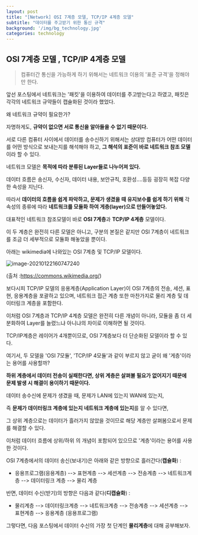 ```yaml
---
layout: post
title: "[Network] OSI 7계층 모델, TCP/IP 4계층 모델"
subtitle: "데이터를 주고받기 위한 통신 규격"
background: '/img/bg_technology.jpg'
categories: technology
---
```


## OSI 7계층 모델 , TCP/IP 4계층 모델



> 컴퓨터간 통신을 가능하게 하기 위해서는 네트워크 이용의 '표준 규격'을 정해야만 한다.



앞선 포스팅에서 네트워크는 '패킷'을 이용하여 데이터를 주고받는다고 하였고, 패킷은 각각의 네트워크 규약들이 캡슐화된 것이라 했었다.



왜 네트워크 규약이 필요한가?



자명하게도, **규약이 없으면 서로 통신을 알아들을 수 없기 때문이다.** 



서로 다른 컴퓨터 사이에서 데이터를 송수신하기 위해서는 상대방 컴퓨터가 어떤 데이터를 어떤 방식으로 보내는지를 해석해야 하고, **그 해석의 표준이 바로 네트워크 참조 모델**이라 할 수 있다.



네트워크 모델은 **목적에 따라 분류된 Layer들로 나누어져 있다.**

데이터 흐름은 송신자, 수신자, 데이터 내용, 보안규칙, 호환성....등등 굉장히 복잡 다양한 속성을 지닌다.

따라서 **데이터의 흐름을 쉽게 파악하고, 문제가 생겼을 때 유지보수를 쉽게 하기 위해** 각 속성의 종류에 따라 **네트워크를 모듈화 하여 게층(layer)으로 만들어놓았다.**

대표적인 네트워크 참조모델이 바로 **OSI 7계층**과 **TCP/IP 4계층** 모델이다.

이 두 계층은 완전히 다른 모델은 아니고, 구분의 본질은 같지만 OSI 7계층이 네트워크를 조금 더 세부적으로 모듈화 해놓았을 뿐이다.



아래는 wikimedia에 나와있는 OSI 7계층 및 TCP/IP 모델이다.



![image-20210122160747240](https://upload.wikimedia.org/wikipedia/commons/d/d7/Application_Layer.png)

(출처 :https://commons.wikimedia.org/)



보다시피 TCP/IP 모델의 응용계층(Application Layer)이 OSI 7계층의 전송, 세션, 표현, 응용계층을 포괄하고 있으며, 네트워크 접근 계층 또한 마찬가지로 물리 계층 및 데이터링크 계층을 포함한다.



이처럼 OSI 7계층과 TCP/IP 4계층 모델은 완전히 다른 개념이 아니라, 모듈을 좀 더 세분화하여 Layer를 늘렸느냐 아니냐의 차이로 이해하면 될 것이다. 

TCP/IP계층은 레이어가 4개뿐이므로, OSI 7계층보다 더 단순화된 모델이라 할 수 있다.



여기서, 두 모델을 'OSI 7모듈', 'TCP/IP 4모듈'과 같이 부르지 않고 굳이 왜 '게층'이라는 용어를 사용할까?



**하위 계층에서 데이터 전송이 실패한다면, 상위 계층은 살펴볼 필요가 없어지기 때문에 문제 발생 시 해결이 용이하기 때문이다.**



데이터 송수신에 문제가 생겼을 때, 문제가 LAN에 있는지 WAN에 있는지, 

즉 **문제가 데이터링크 계층에 있는지 네트워크 계층에 있는지**를 알 수 있다면,

그 상위 계층으로는 데이터가 흘러가지 않았을 것이므로 해당 계층만 살펴봄으로서 문제를 해결할 수 있다.

이처럼 데이터 흐름에 상위/하위 의 개념이 포함되어 있으므로 '계층'이라는 용어를 사용한 것이다.



OSI 7계층에서의 데이터 송신(보내기)은 아래와 같은 방향으로 흘러간다(**캡슐화**) : 

- 응용프로그램(응용계층) --> 표현계층 --> 세션계층 --> 전송계층 --> 네트워크계층 --> 데이터링크 계층 --> 물리 계층



반면, 데이터 수신(받기)의 방향은 다음과 같다(**디캡슐화**) : 

- 물리계층 --> 데이터링크계층 --> 네트워크계층 --> 전송계층 --> 세션계층 --> 표현계층 --> 응용계층 (응용프로그램)



그렇다면, 다음 포스팅에서 데이터 수신의 가장 첫 단계인 **물리계층**에 대해 공부해보자.

